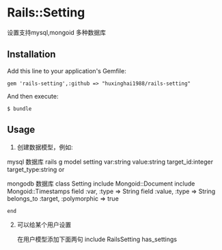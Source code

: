 # Rails::Setting

设置支持mysql,mongoid 多种数据库

## Installation

Add this line to your application's Gemfile:

    gem 'rails-setting',:github => "huxinghai1988/rails-setting"

And then execute:

    $ bundle

## Usage
1. 创建数据模型，例如:

mysql 数据库
    rails g model setting var:string value:string target_id:integer target_type:string
or 

mongodb 数据库
    class Setting
        include Mongoid::Document
        include Mongoid::Timestamps
        field :var, :type => String
        field :value, :type => String
        belongs_to :target, :polymorphic => true 
            
    end

2. 可以给某个用户设置

    在用户模型添加下面两句
        include RailsSetting
        has_settings

